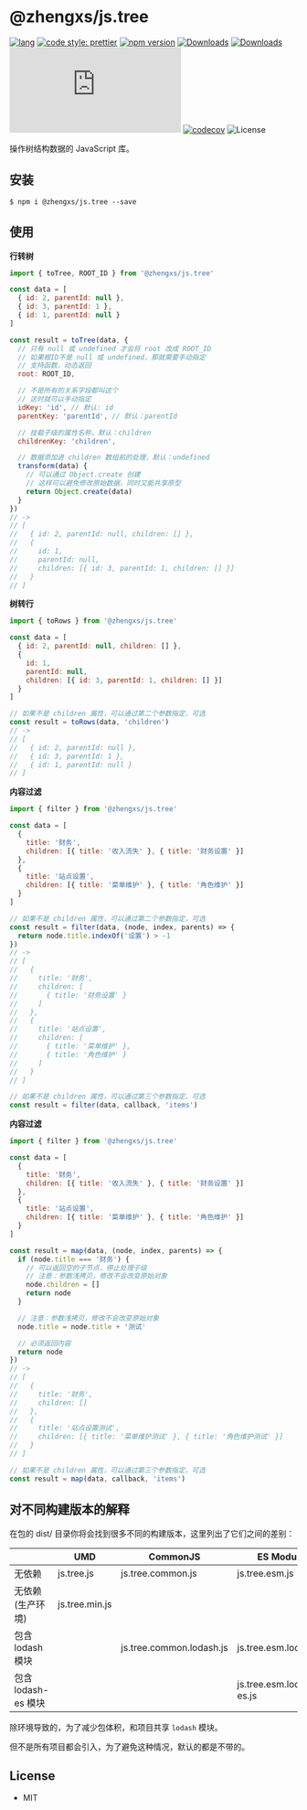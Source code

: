 # @zhengxs/js.tree

[![lang](https://img.shields.io/badge/lang-typescript-informational)](https://www.typescriptlang.org/)
[![code style: prettier](https://img.shields.io/badge/code_style-prettier-ff69b4.svg?style=flat-square)](https://github.com/prettier/prettier)
[![npm version](https://badge.fury.io/js/%40zhengxs%2Fjs.tree.svg)](https://www.npmjs.com/package/%40zhengxs%2Fjs.tree)
[![Downloads](https://img.shields.io/npm/dt/%40zhengxs%2Fjs.tree.svg)](https://www.npmjs.com/package/%40zhengxs%2Fjs.tree)
[![Downloads](https://img.shields.io/npm/dm/%40zhengxs%2Fjs.tree.svg)](https://www.npmjs.com/package/%40zhengxs%2Fjs.tree)
[![Gzip Size](http://img.badgesize.io/https://unpkg.com/@zhengxs/js.tree/dist/js.tree.min.js?compression=gzip)](https://unpkg.com/@zhengxs/js.tree/dist/js.tree.min.js)
[![codecov](https://codecov.io/gh/zhengxs2018/js.tree/branch/main/graph/badge.svg?token=JBYVAK2RRG)](https://codecov.io/gh/zhengxs2018/js.tree)
![License](https://img.shields.io/badge/license-MIT-brightgreen.svg)

操作树结构数据的 JavaScript 库。

## 安装

```shell
$ npm i @zhengxs/js.tree --save
```

## 使用

**行转树**

```js
import { toTree, ROOT_ID } from '@zhengxs/js.tree'

const data = [
  { id: 2, parentId: null },
  { id: 3, parentId: 1 },
  { id: 1, parentId: null }
]

const result = toTree(data, {
  // 只有 null 或 undefined 才会将 root 改成 ROOT_ID
  // 如果根ID不是 null 或 undefined，那就需要手动指定
  // 支持函数，动态返回
  root: ROOT_ID,

  // 不是所有的关系字段都叫这个
  // 这时就可以手动指定
  idKey: 'id', // 默认: id
  parentKey: 'parentId', // 默认：parentId

  // 挂载子级的属性名称，默认：children
  childrenKey: 'children',

  // 数据添加进 children 数组前的处理，默认：undefined
  transform(data) {
    // 可以通过 Object.create 创建
    // 这样可以避免修改原始数据，同时又能共享原型
    return Object.create(data)
  }
})
// ->
// [
//   { id: 2, parentId: null, children: [] },
//   {
//     id: 1,
//     parentId: null,
//     children: [{ id: 3, parentId: 1, children: [] }]
//   }
// ]
```

**树转行**

```js
import { toRows } from '@zhengxs/js.tree'

const data = [
  { id: 2, parentId: null, children: [] },
  {
    id: 1,
    parentId: null,
    children: [{ id: 3, parentId: 1, children: [] }]
  }
]

// 如果不是 children 属性，可以通过第二个参数指定，可选
const result = toRows(data, 'children')
// ->
// [
//   { id: 2, parentId: null },
//   { id: 3, parentId: 1 },
//   { id: 1, parentId: null }
// ]
```

**内容过滤**

```js
import { filter } from '@zhengxs/js.tree'

const data = [
  {
    title: '财务',
    children: [{ title: '收入流失' }, { title: '财务设置' }]
  },
  {
    title: '站点设置',
    children: [{ title: '菜单维护' }, { title: '角色维护' }]
  }
]

// 如果不是 children 属性，可以通过第二个参数指定，可选
const result = filter(data, (node, index, parents) => {
  return node.title.indexOf('设置') > -1
})
// ->
// [
//   {
//     title: '财务',
//     children: [
//       { title: '财务设置' }
//     ]
//   },
//   {
//     title: '站点设置',
//     children: [
//       { title: '菜单维护' },
//       { title: '角色维护' }
//     ]
//   }
// ]

// 如果不是 children 属性，可以通过第三个参数指定，可选
const result = filter(data, callback, 'items')
```

**内容过滤**

```js
import { filter } from '@zhengxs/js.tree'

const data = [
  {
    title: '财务',
    children: [{ title: '收入流失' }, { title: '财务设置' }]
  },
  {
    title: '站点设置',
    children: [{ title: '菜单维护' }, { title: '角色维护' }]
  }
]

const result = map(data, (node, index, parents) => {
  if (node.title === '财务') {
    // 可以返回空的子节点，停止处理子级
    // 注意：参数浅拷贝，修改不会改变原始对象
    node.children = []
    return node
  }

  // 注意：参数浅拷贝，修改不会改变原始对象
  node.title = node.title + '测试'

  // 必须返回内容
  return node
})
// ->
// [
//   {
//     title: '财务',
//     children: []
//   },
//   {
//     title: '站点设置测试',
//     children: [{ title: '菜单维护测试' }, { title: '角色维护测试' }]
//   }
// ]

// 如果不是 children 属性，可以通过第三个参数指定，可选
const result = map(data, callback, 'items')
```

## 对不同构建版本的解释

在包的 dist/ 目录你将会找到很多不同的构建版本，这里列出了它们之间的差别：

|                     | UMD            | CommonJS                 | ES Module                |
| ------------------- | -------------- | ------------------------ | ------------------------ |
| 无依赖              | js.tree.js     | js.tree.common.js        | js.tree.esm.js           |
| 无依赖(生产环境)    | js.tree.min.js |                          |                          |
| 包含 lodash 模块    |                | js.tree.common.lodash.js | js.tree.esm.lodash.js    |
| 包含 lodash-es 模块 |                |                          | js.tree.esm.lodash-es.js |

除环境导致的，为了减少包体积，和项目共享 `lodash` 模块。

但不是所有项目都会引入，为了避免这种情况，默认的都是不带的。

## License

- MIT
